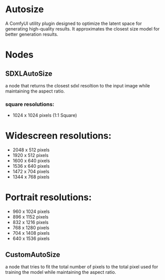 # Autosize 

A ComfyUI utility plugin designed to optimize the latent space for generating high-quality results. It approximates the closest size model for better generation results.

# Nodes 

## SDXLAutoSize 
a node that returns the closest sdxl resoltion to the input image while maintaining the aspect ratio.
### square resolutions:
- 1024 x 1024 pixels (1:1 Square)
# Widescreen resolutions:
- 2048 x 512 pixels
- 1920 x 512 pixels
- 1600 x 640 pixels
- 1536 x 640 pixels
- 1472 x 704 pixels
- 1344 x 768 pixels
# Portrait resolutions:
- 960 x 1024 pixels
- 896 x 1152 pixels
- 832 x 1216 pixels
- 768 x 1280 pixels
- 704 x 1408 pixels
- 640 x 1536 pixels

## CustomAutoSize
a node that tries to fit the total number of pixels to the total pixel used for training the model while maintaining the aspect ratio.
